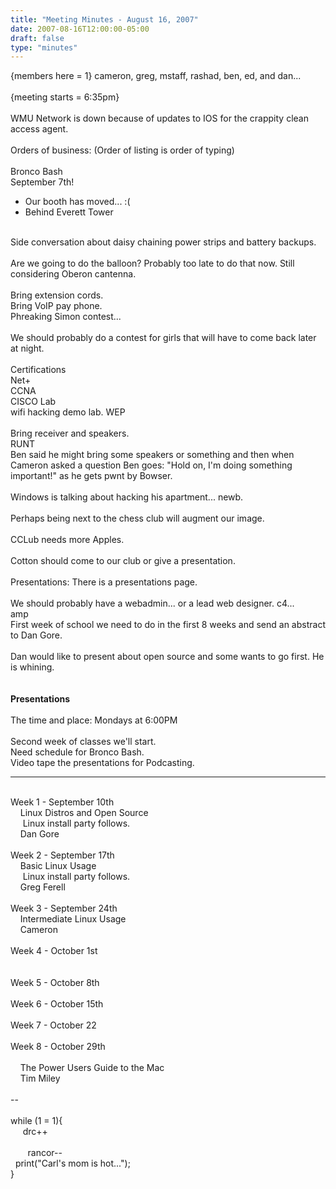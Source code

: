 ```yaml
---
title: "Meeting Minutes - August 16, 2007"
date: 2007-08-16T12:00:00-05:00
draft: false
type: "minutes"
---
```


{members here = 1} cameron, greg, mstaff, rashad, ben, ed, and dan... <br />
<br />
{meeting starts = 6:35pm}<br />
<br />
WMU Network is down because of updates to IOS for the crappity clean access agent.  <br />
<br />
Orders of business: (Order of listing is order of typing)<br />
<br />
Bronco Bash<br />
September 7th!<br />
 - Our booth has moved... :( <br />
 - Behind Everett Tower <br />
<br />
Side conversation about daisy chaining power strips and battery backups.  <br />
<br />
Are we going to do the balloon?  Probably too late to do that now.  Still considering Oberon cantenna.  <br />
<br />
Bring extension cords. <br />
Bring VoIP pay phone.  <br />
Phreaking Simon contest...<br />
<br />
We should probably do a contest for girls that will have to come back later at night.  <br />
<br />
Certifications <br />
Net+<br />
CCNA<br />
CISCO Lab<br />
wifi hacking demo lab. WEP <br />
<br />
Bring receiver and speakers.  <br />
RUNT<br />
Ben said he might bring some speakers or something and then when Cameron asked a question Ben goes: "Hold on, I'm doing something important!" as he gets pwnt by Bowser.  <br />
<br />
Windows is talking about hacking his apartment... newb. <br />
<br />
Perhaps being next to the chess club will augment our image.  <br />
<br />
CCLub needs more Apples.  <br />
<br />
Cotton should come to our club or give a presentation.  <br />
<br />
Presentations: There is a presentations page.  <br />
<br />
We should probably have a webadmin... or a lead web designer.  c4... <br />
amp<br />
First week of school we need to do in the first 8 weeks and send an abstract to Dan Gore.  <br />
<br />
Dan would like to present about open source and some wants to go first.  He is whining.  <br />
<br />
<br />
<strong>Presentations</strong><br />
<br />
The time and place: Mondays at 6:00PM <br />
<br />
Second week of classes we'll start.  <br />
Need schedule for Bronco Bash.<br />
Video tape the presentations for Podcasting.  <br />
<hr><br />
Week 1 - September 10th<br />
&nbsp;&nbsp;&nbsp;&nbsp;Linux Distros and Open Source<br />
&nbsp;&nbsp;&nbsp;&nbsp;&nbsp;Linux install party follows.  <br />
&nbsp;&nbsp;&nbsp;&nbsp;Dan Gore<br />
<br />
Week 2 - September 17th<br />
&nbsp;&nbsp;&nbsp;&nbsp;Basic Linux Usage<br />
&nbsp;&nbsp;&nbsp;&nbsp;&nbsp;Linux install party follows.  <br />
&nbsp;&nbsp;&nbsp;&nbsp;Greg Ferell<br />
<br />
Week 3 - September 24th<br />
&nbsp;&nbsp;&nbsp;&nbsp;Intermediate Linux Usage<br />
&nbsp;&nbsp;&nbsp;&nbsp;Cameron<br />
<br />
Week 4 - October 1st<br />
&nbsp;&nbsp;&nbsp;&nbsp;<br />
<br />
Week 5 - October 8th<br />
<br />
Week 6 - October 15th<br />
<br />
Week 7 - October 22<br />
<br />
Week 8 - October 29th<br />
<br />
&nbsp;&nbsp;&nbsp;&nbsp;The Power Users Guide to the Mac<br />
&nbsp;&nbsp;&nbsp;&nbsp;Tim Miley<br />
<br />
--<br />
<br />
while (1 = 1){<br />
&nbsp;&nbsp;&nbsp;&nbsp;&nbsp;drc++<br />
<br />
&nbsp;&nbsp;&nbsp;&nbsp;&nbsp;&nbsp;&nbsp;rancor--<br />
&nbsp;&nbsp;print("Carl's mom is hot...");<br />
}<br />
<br />
<br />
